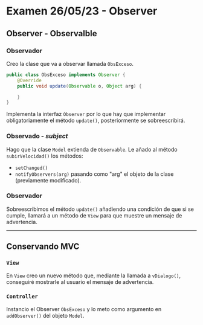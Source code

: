 # Examen 26/05/23 - Observer
## Observer - Observalble
### Observador
Creo la clase que va a observar llamada `ObsExceso`.
```java
public class ObsExceso implements Observer { 
    @Override
    public void update(Observable o, Object arg) {

    }
}
```
Implementa la interfaz `Observer` por lo que hay que implementar
obligatoriamente el método `update()`, posteriormente se sobreescribirá.

### Observado - _subject_
Hago que la clase `Model` extienda de `Observable`.
Le añado al método `subirVelocidad()` los métodos:
* `setChanged()`
* `notifyObservers(arg)` pasando como "arg" el objeto de la clase (previamente modificado).

### Observador
Sobreescribimos el método `update()` añadiendo una condición de que si se 
cumple, llamará a un método de `View` para que muestre un mensaje de advertencia.

----
## Conservando MVC

### `View`
En `View` creo un nuevo método que, mediante la llamada a `vDialogo()`, conseguiré
mostrarle al usuario el mensaje de advertencia.

### `Controller`
Instancio el Observer `ObsExceso` y lo meto como argumento en 
`addObserver()` del objeto `Model`.



